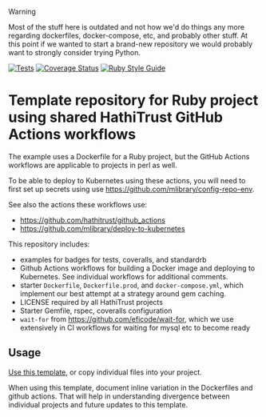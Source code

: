 
> [!WARNING]  
> Most of the stuff here is outdated and not how we'd do things any more regarding dockerfiles, docker-compose, etc, and probably other stuff. At this point if we wanted to start a brand-new repository we would probably want to strongly consider trying Python.

[![Tests](https://github.com/hathitrust/ruby_github_actions_template/actions/workflows/tests.yml/badge.svg)](https://github.com/hathitrust/ruby_github_actions_template/actions/workflows/tests.yml)
[![Coverage Status](https://coveralls.io/repos/github/hathitrust/ruby_github_actions_template/badge.svg?branch=main)](https://coveralls.io/github/hathitrust/ruby_github_actions_template?branch=main)
[![Ruby Style Guide](https://img.shields.io/badge/code_style-standard-brightgreen.svg)](https://github.com/testdouble/standard)

# Template repository for Ruby project using shared HathiTrust GitHub Actions workflows
The example uses a Dockerfile for a Ruby project, but the GitHub Actions workflows are applicable to
projects in perl as well.

To be able to deploy to Kubernetes using these actions, you will need to first
set up secrets using use https://github.com/mlibrary/config-repo-env.

See also the actions these workflows use:

* https://github.com/hathitrust/github_actions
* https://github.com/mlibrary/deploy-to-kubernetes

This repository includes:

* examples for badges for tests, coveralls, and standardrb
* Github Actions workflows for building a Docker image and deploying to
  Kubernetes. See individual workflows for additional comments.
* starter `Dockerfile`, `Dockerfile.prod`, and `docker-compose.yml`, which implement our best attempt at a strategy around gem caching.
* LICENSE required by all HathiTrust projects
* Starter Gemfile, rspec, coveralls configuration
* `wait-for` from https://github.com/eficode/wait-for, which we use extensively in CI workflows for waiting for mysql etc to become ready

## Usage

[Use this template](https://github.com/hathitrust/ruby_github_actions_template/generate), or copy individual files into your project.

When using this template, document inline variation in the Dockerfiles and github actions. That will help in understanding divergence between individual projects and future updates to this template.
